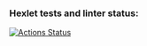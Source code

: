 ### Hexlet tests and linter status:
[![Actions Status](https://github.com/av-starodub/java-project-99/actions/workflows/hexlet-check.yml/badge.svg)](https://github.com/av-starodub/java-project-99/actions)